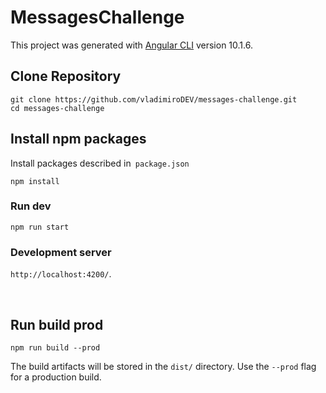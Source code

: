 # MessagesChallenge

This project was generated with [Angular CLI](https://github.com/angular/angular-cli) version 10.1.6.

## Clone Repository

```shell
git clone https://github.com/vladimiroDEV/messages-challenge.git
cd messages-challenge
```

## Install npm packages

Install packages described in` package.json`

```shell
npm install
```

### Run dev

```shell
npm run start
```

### Development server

`http://localhost:4200/`.

<br>

## Run build prod

```shell
npm run build --prod
```

The build artifacts will be stored in the `dist/` directory. Use the `--prod` flag for a production build.

<!-- ## Running unit tests

Run `ng test` to execute the unit tests via [Karma](https://karma-runner.github.io). -->
<br>
